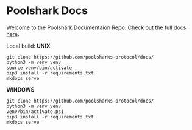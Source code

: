 # Poolshark Docs

Welcome to the Poolshark Documentaion Repo. Check out the full docs [here](https://docs.poolsharks.io).

Local build:
**UNIX**
```
git clone https://github.com/poolsharks-protocol/docs/
python3 -m venv venv
source venv/bin/activate
pip3 install -r requirements.txt
mkdocs serve
```

**WINDOWS**
```
git clone https://github.com/poolsharks-protocol/docs/
python3 -m venv venv
venv/bin/activate.ps1
pip3 install -r requirements.txt
mkdocs serve
```
